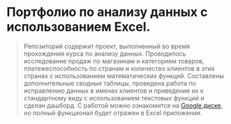 # Портфолио по анализу данных с использованием Excel.
> Репозиторий содержит проект, выполненный во время прохождения курса по анализу данных. Проводилось исследование продаж по магазинам и категориям товаров, платежеспособность по странам и количество клиентов в этих странах с использованием математических функций. Составлены дополнительные сводные таблицы, проведена работа по исправлению данных в именах клиентов и приведение их к стандартному виду с использованием текстовых функций и сделан дашборд. С работой можно ознакомится на [Google диске](https://docs.google.com/spreadsheets/d/1VtKr9KBqCe8h5KaSqFHHic9UT55Y3ZpI/edit?usp=sharing&ouid=101142551206336549858&rtpof=true&sd=true), но полный функционал будет отражен в Excel приложении.

